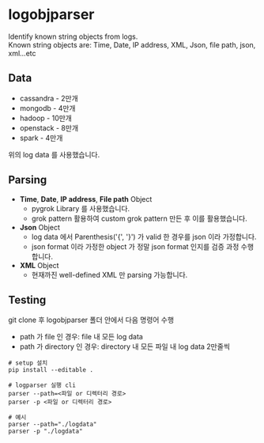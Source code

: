 # logobjparser 
Identify known string objects from logs.<br> 
Known string objects are: Time, Date, IP address, XML, Json, file path, json, xml...etc

## Data

- cassandra - 2만개
- mongodb - 4만개
- hadoop - 10만개
- openstack - 8만개
- spark - 4만개

위의 log data 를 사용했습니다. 

## Parsing

- **Time**, **Date**, **IP address**, **File path** Object
  - pygrok Library 를 사용했습니다.
  - grok pattern 활용하여 custom grok pattern 만든 후 이를 활용했습니다.
- **Json** Object
  - log data 에서 Parenthesis('{', '}') 가 valid 한 경우를 json 이라 가정합니다.
  - json format 이라 가정한 object 가 정말 json format 인지를 검증 과정 수행합니다.
- **XML** Object
  - 현재까진 well-defined XML 만 parsing 가능합니다.

## Testing

git clone 후 logobjparser 폴더 안에서 다음 명령어 수행

- path 가 file 인 경우: file 내 모든 log data
- path 가 directory 인 경우: directory 내 모든 파일 내 log data 2만줄씩
```
# setup 설치
pip install --editable . 

# logparser 실행 cli
parser --path=<파일 or 디렉터리 경로>
parser -p <파일 or 디렉터리 경로>

# 예시
parser --path="./logdata"
parser -p "./logdata"
```
  